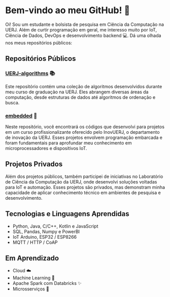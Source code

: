 # Bem-vindo ao meu GitHub! 👋

Oi! Sou um estudante e bolsista de pesquisa em Ciência da Computação na UERJ. Além de curtir programação em geral, me interesso muito por IoT, Ciência de Dados, DevOps e desenvolvimento backend 💻. Dá uma olhada nos meus repositórios públicos:

## Repositórios Públicos

### [UERJ-algorithms](https://github.com/Lucasfmina/UERJ-algorithms) 📚
Este repositório contém uma coleção de algoritmos desenvolvidos durante meu curso de graduação na UERJ. Eles abrangem diversas áreas da computação, desde estruturas de dados até algoritmos de ordenação e busca.

### [embedded](https://github.com/Lucasfmina/embedded) 🔧
Neste repositório, você encontrará os códigos que desenvolvi para projetos em um curso profissionalizante oferecido pelo InovUERJ, o departamento de inovação da UERJ. Esses projetos envolvem programação embarcada e foram fundamentais para aprofundar meu conhecimento em microprocessadores e dispositivos IoT.

## Projetos Privados

Além dos projetos públicos, também participei de iniciativas no Laboratório de Ciência da Computação da UERJ, onde desenvolvi soluções voltadas para IoT e automação. Esses projetos são privados, mas demonstram minha capacidade de aplicar conhecimento técnico em ambientes de pesquisa e desenvolvimento.

## Tecnologias e Linguagens Aprendidas

- Python, Java, C/C++, Kotlin e JavaScript
- SQL, Pandas, Numpy e PowerBI
- IoT Arduino, ESP32 / ESP8266
- MQTT / HTTP / CoAP

## Em Aprendizado

- Cloud ☁️
- Machine Learning 🤖
- Apache Spark com Databricks ✨
- Microsserviços 🔄

